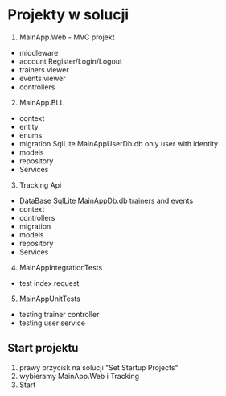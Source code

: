 # Projekty w solucji

1. MainApp.Web - MVC projekt
- middleware
- account Register/Login/Logout
- trainers viewer
- events viewer
- controllers
2. MainApp.BLL
- context
- entity
- enums
- migration SqlLite MainAppUserDb.db only user with identity
- models
- repository
- Services
3. Tracking Api
- DataBase SqlLite MainAppDb.db trainers and events
- context
- controllers
- migration
- models
- repository
- Services
4. MainAppIntegrationTests
- test index request
5. MainAppUnitTests
- testing trainer controller
- testing user service

## Start projektu
1. prawy przycisk na solucji "Set Startup Projects"
2. wybieramy MainApp.Web i Tracking
3. Start
